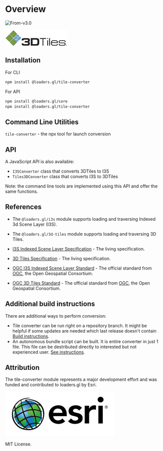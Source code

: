 # Overview

<p class="badges">
  <img src="https://img.shields.io/badge/From-v3.0-blue.svg?style=flat-square" alt="From-v3.0" />
</p>

![logo](./images/3d-tiles-small.png)

## Installation

For CLI

```bash
npm install @loaders.gl/tile-converter
```

For API

```bash
npm install @loaders.gl/core
npm install @loaders.gl/tile-converter
```

## Command Line Utilities

`tile-converter` - the npx tool for launch conversion

## API

A JavaScript API is also available:

- `I3SConverter` class that converts 3DTiles to I3S
- `Tiles3DConverter` class that converts I3S to 3DTiles

Note: the command line tools are implemented using this API and offer the same functions.

## References

- The `@loaders.gl/i3s` module supports loading and traversing Indexed 3d Scene Layer (I3S).
- The `@loaders.gl/3d-tiles` module supports loading and traversing 3D Tiles.

- [I3S Indexed Scene Layer Specification](https://github.com/Esri/i3s-spec) - The living specification.
- [3D Tiles Specification](https://github.com/AnalyticalGraphicsInc/3d-tiles) - The living specification.
- [OGC I3S Indexed Scene Layer Standard](http://www.ogc.org/standards/i3s) - The official standard from [OGC](https://www.opengeospatial.org/), the Open Geospatial Consortium.
- [OGC 3D Tiles Standard](https://www.opengeospatial.org/standards/3DTiles) - The official standard from [OGC](https://www.opengeospatial.org/), the Open Geospatial Consortium.

## Additional build instructions

There are additional ways to perform conversion:

- Tile converter can be run right on a repository branch. It might be helpful if some updates are needed which last release doesn't contain [Build instructions](modules/tile-converter/docs/api-reference/build-instructions.md).
- An autonomous bundle script can be built. It is entire converter in just 1 file. This file can be destributed directly to interested but not experienced user. [See instructions](modules/tile-converter/docs/api-reference/tile-converter-bundle.md).

## Attribution

The tile-converter module represents a major development effort and was funded and contributed to loaders.gl by Esri.

![logo](./images/esri.jpeg)

MIT License.
